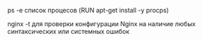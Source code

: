 
ps -e список процесов (RUN apt-get install -y procps)

nginx -t  для проверки конфигурации Nginx на наличие любых синтаксических или системных ошибок